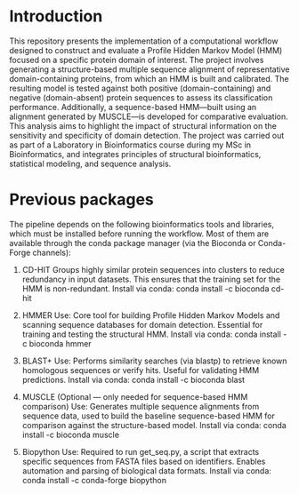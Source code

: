 # Introduction
This repository presents the implementation of a computational workflow designed to construct and evaluate a Profile Hidden Markov Model (HMM) focused on a specific protein domain of interest. The project involves generating a structure-based multiple sequence alignment of representative domain-containing proteins, from which an HMM is built and calibrated. The resulting model is tested against both positive (domain-containing) and negative (domain-absent) protein sequences to assess its classification performance. Additionally, a sequence-based HMM—built using an alignment generated by MUSCLE—is developed for comparative evaluation. This analysis aims to highlight the impact of structural information on the sensitivity and specificity of domain detection. The project was carried out as part of a Laboratory in Bioinformatics course during my MSc in Bioinformatics, and integrates principles of structural bioinformatics, statistical modeling, and sequence analysis.
# Previous packages
The pipeline depends on the following bioinformatics tools and libraries, which must be installed before running the workflow. Most of them are available through the conda package manager (via the Bioconda or Conda-Forge channels):
1. CD-HIT
Groups highly similar protein sequences into clusters to reduce redundancy in input datasets. This ensures that the training set for the HMM is non-redundant.
Install via conda:
conda install -c bioconda cd-hit
2. HMMER
Use: Core tool for building Profile Hidden Markov Models and scanning sequence databases for domain detection. Essential for training and testing the structural HMM.
Install via conda:
conda install -c bioconda hmmer

3. BLAST+
Use: Performs similarity searches (via blastp) to retrieve known homologous sequences or verify hits. Useful for validating HMM predictions.
Install via conda:
conda install -c bioconda blast

4. MUSCLE (Optional — only needed for sequence-based HMM comparison)
Use: Generates multiple sequence alignments from sequence data, used to build the baseline sequence-based HMM for comparison against the structure-based model.
Install via conda:
conda install -c bioconda muscle

5. Biopython
Use: Required to run get_seq.py, a script that extracts specific sequences from FASTA files based on identifiers. Enables automation and parsing of biological data formats.
Install via conda:
conda install -c conda-forge biopython
